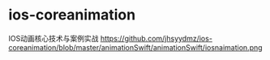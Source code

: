 # ios-coreanimation
IOS动画核心技术与案例实战
https://github.com/jhsyydmz/ios-coreanimation/blob/master/animationSwift/animationSwift/iosnaimation.png
